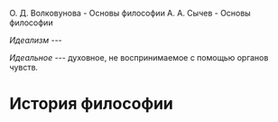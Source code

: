 О. Д. Волковунова - Основы философии
А. А. Сычев - Основы философии



*Идеализм* ---

*Идеальное* --- духовное, не воспринимаемое с помощью органов чувств.

# История философии
